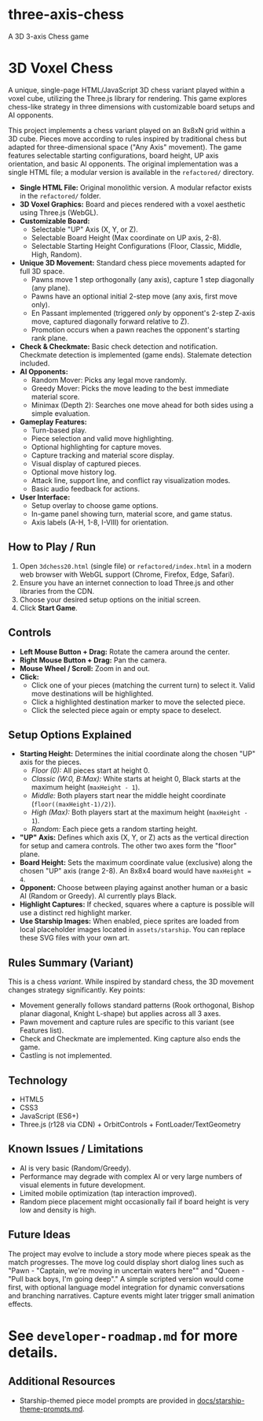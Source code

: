 # three-axis-chess
A 3D 3-axis Chess game

# 3D Voxel Chess

A unique, single-page HTML/JavaScript 3D chess variant played within a voxel cube, utilizing the Three.js library for rendering. This game explores chess-like strategy in three dimensions with customizable board setups and AI opponents.

This project implements a chess variant played on an 8x8xN grid within a 3D cube. Pieces move according to rules inspired by traditional chess but adapted for three-dimensional space ("Any Axis" movement). The game features selectable starting configurations, board height, UP axis orientation, and basic AI opponents. The original implementation was a single HTML file; a modular version is available in the `refactored/` directory.

*   **Single HTML File:** Original monolithic version. A modular refactor exists in the `refactored/` folder.
*   **3D Voxel Graphics:** Board and pieces rendered with a voxel aesthetic using Three.js (WebGL).
*   **Customizable Board:**
    *   Selectable "UP" Axis (X, Y, or Z).
    *   Selectable Board Height (Max coordinate on UP axis, 2-8).
    *   Selectable Starting Height Configurations (Floor, Classic, Middle, High, Random).
*   **Unique 3D Movement:** Standard chess piece movements adapted for full 3D space.
    *   Pawns move 1 step orthogonally (any axis), capture 1 step diagonally (any plane).
    *   Pawns have an optional initial 2-step move (any axis, first move only).
    *   En Passant implemented (triggered *only* by opponent's 2-step Z-axis move, captured diagonally forward relative to Z).
    *   Promotion occurs when a pawn reaches the opponent's starting rank plane.
*   **Check & Checkmate:** Basic check detection and notification. Checkmate detection is implemented (game ends). Stalemate detection included.
*   **AI Opponents:**
    *   Random Mover: Picks any legal move randomly.
    *   Greedy Mover: Picks the move leading to the best immediate material score.
    *   Minimax (Depth 2): Searches one move ahead for both sides using a simple evaluation.
*   **Gameplay Features:**
    *   Turn-based play.
    *   Piece selection and valid move highlighting.
    *   Optional highlighting for capture moves.
    *   Capture tracking and material score display.
    *   Visual display of captured pieces.
    *   Optional move history log.
    *   Attack line, support line, and conflict ray visualization modes.
    *   Basic audio feedback for actions.
*   **User Interface:**
    *   Setup overlay to choose game options.
    *   In-game panel showing turn, material score, and game status.
    *   Axis labels (A-H, 1-8, I-VIII) for orientation.

## How to Play / Run

1.  Open `3dchess20.html` (single file) or `refactored/index.html` in a modern
    web browser with WebGL support (Chrome, Firefox, Edge, Safari).
2.  Ensure you have an internet connection to load Three.js and other libraries
    from the CDN.
3.  Choose your desired setup options on the initial screen.
4.  Click **Start Game**.

## Controls

*   **Left Mouse Button + Drag:** Rotate the camera around the center.
*   **Right Mouse Button + Drag:** Pan the camera.
*   **Mouse Wheel / Scroll:** Zoom in and out.
*   **Click:**
    *   Click one of your pieces (matching the current turn) to select it. Valid move destinations will be highlighted.
    *   Click a highlighted destination marker to move the selected piece.
    *   Click the selected piece again or empty space to deselect.

## Setup Options Explained

*   **Starting Height:** Determines the initial coordinate along the chosen "UP" axis for the pieces.
    *   *Floor (0):* All pieces start at height 0.
    *   *Classic (W:0, B:Max):* White starts at height 0, Black starts at the maximum height (`maxHeight - 1`).
    *   *Middle:* Both players start near the middle height coordinate (`floor((maxHeight-1)/2)`).
    *   *High (Max):* Both players start at the maximum height (`maxHeight - 1`).
    *   *Random:* Each piece gets a random starting height.
*   **"UP" Axis:** Defines which axis (X, Y, or Z) acts as the vertical direction for setup and camera controls. The other two axes form the "floor" plane.
*   **Board Height:** Sets the maximum coordinate value (exclusive) along the chosen "UP" axis (range 2-8). An 8x8x4 board would have `maxHeight = 4`.
*   **Opponent:** Choose between playing against another human or a basic AI (Random or Greedy). AI currently plays Black.
*   **Highlight Captures:** If checked, squares where a capture is possible will use a distinct red highlight marker.
*   **Use Starship Images:** When enabled, piece sprites are loaded from local placeholder images located in `assets/starship`. You can replace these SVG files with your own art.

## Rules Summary (Variant)

This is a chess *variant*. While inspired by standard chess, the 3D movement changes strategy significantly. Key points:
*   Movement generally follows standard patterns (Rook orthogonal, Bishop planar diagonal, Knight L-shape) but applies across all 3 axes.
*   Pawn movement and capture rules are specific to this variant (see Features list).
*   Check and Checkmate are implemented. King capture also ends the game.
*   Castling is not implemented.

## Technology

*   HTML5
*   CSS3
*   JavaScript (ES6+)
*   Three.js (r128 via CDN) + OrbitControls + FontLoader/TextGeometry

## Known Issues / Limitations

*   AI is very basic (Random/Greedy).
*   Performance may degrade with complex AI or very large numbers of visual elements in future development.
*   Limited mobile optimization (tap interaction improved).
*   Random piece placement might occasionally fail if board height is very low and density is high.


## Future Ideas

The project may evolve to include a story mode where pieces speak as the match progresses. The move log could display short dialog lines such as "Pawn - \"Captain, we're moving in uncertain waters here\"" and "Queen - \"Pull back boys, I'm going deep\"." A simple scripted version would come first, with optional language model integration for dynamic conversations and branching narratives. Capture events might later trigger small animation effects.

See `developer-roadmap.md` for more details.
=======

## Additional Resources

* Starship-themed piece model prompts are provided in [docs/starship-theme-prompts.md](docs/starship-theme-prompts.md).

